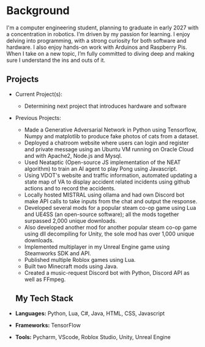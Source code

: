 

<!--
**MonMog/MonMog** is a ✨ _special_ ✨ repository because its `README.md` (this file) appears on your GitHub profile.
-->

# Background

I'm a computer engineering student, planning to graduate in early 2027 with a concentration in robotics. I’m driven by my passion for learning. I enjoy delving into programming, with a strong curiosity for both software and hardware. I also enjoy hands-on work with Arduinos and Raspberry Pis. When I take on a new topic, I’m fully committed to diving deep and making sure I understand the ins and outs of it.

## Projects
- Current Project(s):
  -  Determining next project that introduces hardware and software

- Previous Projects:
  -   Made a Generative Adversarial Network in Python using Tensorflow, Numpy and matplotlib to produce fake photos of cats from a dataset.
  -   Deployed a chatroom website where users can login and register and private message using an Ubuntu VM running on Oracle Cloud and with Apache2, Node.js and Mysql.
  -   Used Neataptic (Open-source JS implementation of the NEAT algorithm) to train an AI agent to play Pong using Javascript.
  -   Using VDOT's website and traffic information, automated updating a state map of VA to display accident related incidents using github actions and to record the accidents.
  -   Locally hosted MISTRAL using ollama and had own Discord bot make API calls to take inputs from the chat and output the response.
  -   Developed several mods for a popular steam co-op game using Lua and UE4SS (an open-source software); all the mods together surpassed 2,000 unique downloads.
  -   Also developed another mod for another popular steam co-op game using dll decompiling for Unity, the sole mod has over 1,000 unique downloads.
  -   Implemented multiplayer in my Unreal Engine game using Steamworks SDK and API.
  -   Published multiple Roblox games using Lua.
  -   Built two Minecraft mods using Java.
  -   Created a music-request Discord bot with Python, Discord API as well as FFmpeg.


  ## My Tech Stack

- **Languages:** Python, Lua, C#, Java, HTML, CSS, Javascript
- **Frameworks:** TensorFlow
- **Tools:** Pycharm, VScode, Roblox Studio, Unity, Unreal Engine

